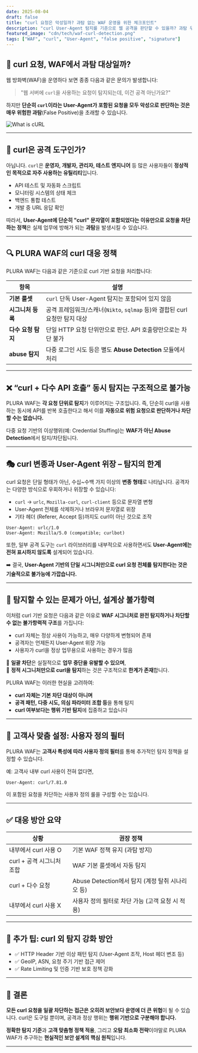 ```yaml
---
date: 2025-08-04  
draft: false  
title: "curl 요청은 악성일까? 과탐 없는 WAF 운영을 위한 체크포인트"  
description: "curl User-Agent 탐지를 기준으로 웹 공격을 판단할 수 있을까? 과탐 우려와 실제 대응 방안을 PLURA WAF 기준으로 정리합니다."  
featured_image: "cdn/tech/waf-curl-detection.png"  
tags: ["WAF", "curl", "User-Agent", "false positive", "signature"]  
---
```


## 🧪 curl 요청, WAF에서 과탐 대상일까?

웹 방화벽(WAF)을 운영하다 보면 종종 다음과 같은 문의가 발생합니다:

> "웹 서버에 `curl`을 사용하는 요청이 탐지되는데, 이건 공격 아닌가요?"

하지만 **단순히 `curl`이라는 User-Agent가 포함된 요청을 모두 악성으로 판단하는 것은 매우 위험한 과탐**(False Positive)을 초래할 수 있습니다.


![What is cURL](https://blog.plura.io/cdn/tech/waf-curl-detection.png)
<!--more-->

---

## 🤔 curl은 공격 도구인가?

아닙니다. `curl`은 **운영자, 개발자, 관리자, 테스트 엔지니어** 등 많은 사용자들이 **정상적인 목적으로 자주 사용하는 유틸리티**입니다.

* API 테스트 및 자동화 스크립트
* 모니터링 시스템의 상태 체크
* 백엔드 통합 테스트
* 개발 중 URL 응답 확인

따라서, **User-Agent에 단순히 "curl" 문자열이 포함되었다는 이유만으로 요청을 차단하는 정책**은 실제 업무에 방해가 되는 **과탐**을 발생시킬 수 있습니다.

---

## 🔍 PLURA WAF의 curl 대응 정책

PLURA WAF는 다음과 같은 기준으로 curl 기반 요청을 처리합니다:

| 항목           | 설명                                                    |
| ------------ | ----------------------------------------------------- |
| **기본 룰셋**    | `curl` 단독 User-Agent 탐지는 포함되어 있지 않음                   |
| **시그니처 등록**  | 공격 프레임워크/스캐너(`Nikto`, `sqlmap` 등)와 결합된 curl 요청만 탐지 대상 |
| **다수 요청 탐지** | 단일 HTTP 요청 단위만으로 판단. API 호출량만으로는 차단 불가                |
| **abuse 탐지** | 다중 로그인 시도 등은 별도 **Abuse Detection** 모듈에서 처리           |

---

## ❌ “curl + 다수 API 호출” 동시 탐지는 구조적으로 불가능

PLURA WAF는 **각 요청 단위로 탐지**가 이루어지는 구조입니다.
즉, 단순히 curl을 사용하는 동시에 API를 반복 호출한다고 해서 이를 **자동으로 위험 요청으로 판단하거나 차단할 수는 없습니다.**

다중 요청 기반의 이상행위(예: Credential Stuffing)는 **WAF가 아닌 Abuse Detection**에서 탐지/차단됩니다.

---

## 🎭 curl 변종과 User-Agent 위장 – 탐지의 한계

curl 요청은 단일 형태가 아닌, 수십\~수백 가지 이상의 **변종 형태**로 나타납니다. 공격자는 다양한 방식으로 우회하거나 위장할 수 있습니다:

* `curl` → `urlc`, `Mozilla-curl`, `curl-client` 등으로 문자열 변형
* User-Agent 전체를 삭제하거나 브라우저 문자열로 위장
* 기타 헤더 (Referer, Accept 등)까지도 curl이 아닌 것으로 조작

```http
User-Agent: urlc/1.0
User-Agent: Mozilla/5.0 (compatible; curlbot)
```

또한, 일부 공격 도구는 `curl` 라이브러리를 내부적으로 사용하면서도 **User-Agent에는 전혀 표시하지 않도록** 설계되어 있습니다.

➡️ 결국, **User-Agent 기반의 단일 시그니처만으로 curl 요청 전체를 탐지한다는 것은 기술적으로 불가능에 가깝습니다.**

---

## 🚫 탐지할 수 있는 문제가 아닌, 설계상 불가항력

이처럼 curl 기반 요청은 다음과 같은 이유로 **WAF 시그니처로 완전 탐지하거나 차단할 수 없는 불가항력적 구조**를 가집니다:

* curl 자체는 정상 사용이 가능하고, 매우 다양하게 변형되어 존재
* 공격자는 언제든지 User-Agent 위장 가능
* 사용자가 curl을 정상 업무용으로 사용하는 경우가 많음

📌 **일괄 차단**은 실질적으로 **업무 중단을 유발할 수 있으며**,  
📌 **정적 시그니처만으로 curl을 탐지**하는 것은 구조적으로 **한계가 존재**합니다.

PLURA WAF는 이러한 현실을 고려하여:

* **curl 자체는 기본 차단 대상이 아니며**
* **공격 패턴, 다중 시도, 의심 파라미터 조합 등**을 통해 탐지
* **curl 여부보다는 행위 기반 탐지**에 집중하고 있습니다

---

## 🧩 고객사 맞춤 설정: 사용자 정의 필터

PLURA WAF는 **고객사 특성에 따라 사용자 정의 필터**를 통해 추가적인 탐지 정책을 설정할 수 있습니다.

예: 고객사 내부 curl 사용이 전혀 없다면,

```http
User-Agent: curl/7.81.0
```

이 포함된 요청을 차단하는 사용자 정의 룰을 구성할 수는 있습니다.

---

## ✅ 대응 방안 요약

| 상황                | 권장 정책                               |
| ----------------- | ----------------------------------- |
| 내부에서 curl 사용 O    | 기본 WAF 정책 유지 (과탐 방지)                |
| curl + 공격 시그니처 조합 | WAF 기본 룰셋에서 자동 탐지                   |
| curl + 다수 요청      | Abuse Detection에서 탐지 (계정 탈취 시나리오 등) |
| 내부에서 curl 사용 X    | 사용자 정의 필터로 차단 가능 (고객 요청 시 적용)       |

---

## 🔐 추가 팁: curl 외 탐지 강화 방안

* ✅ HTTP Header 기반 이상 패턴 탐지 (User-Agent 조작, Host 헤더 변조 등)
* ✅ GeoIP, ASN, 요청 주기 기반 접근 제어
* ✅ Rate Limiting 및 인증 기반 보호 정책 강화

---

## 📌 결론

**모든 curl 요청을 일괄 차단하는 접근은 오히려 보안보다 운영에 더 큰 위협**이 될 수 있습니다.
curl은 도구일 뿐이며, 공격과 정상 행위는 **행위 기반으로 구분해야 합니다.**

**정확한 탐지 기준**과 **고객 맞춤형 정책 적용**, 그리고 **오탐 최소화 전략**이야말로
PLURA WAF가 추구하는 **현실적인 보안 설계의 핵심 원칙**입니다.

---
